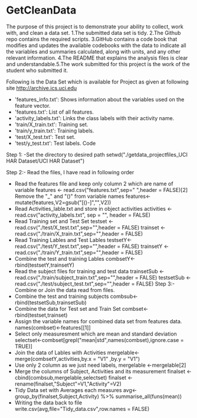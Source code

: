 ﻿# GetCleanData
The purpose of this project is to demonstrate your ability to collect, work with, and clean a data set.
1.The submitted data set is tidy. 
2.The Github repo contains the required scripts.
3.GitHub contains a code book that modifies and updates the available codebooks with the data to indicate all the variables and summaries calculated, along with units, and any other relevant information.
4.The README that explains the analysis files is clear and understandable.5.The work submitted for this project is the work of the student who submitted it.

Following is the Data Set which is available for Project as given at following site http://archive.ics.uci.edu
- 'features_info.txt': Shows information about the variables used on the feature vector.
- 'features.txt': List of all features.
- 'activity_labels.txt': Links the class labels with their activity name.
- 'train/X_train.txt': Training set.
- 'train/y_train.txt': Training labels.
- 'test/X_test.txt': Test set.
- 'test/y_test.txt': Test labels.
Code 

Step 1: -Set the directory to desired path
setwd("./getdata_projectfiles_UCI HAR Dataset/UCI HAR Dataset")

Step 2:- Read the files, I have read in following order
- Read the features file and keep only column 2 which are name of variable
  features <- read.csv("features.txt",sep=" ",header = FALSE)[2]
  Remove the "_" and "()" from variable names
  features<-mutate(features,V2=gsub("[()-]","",V2))
- Read Activities_lable.txt and store in object activities
  activities <- read.csv("activity_labels.txt", sep = "", header = FALSE)
- Read Training set and Test Set
  testset <- read.csv("./test/X_test.txt",sep="",header = FALSE)
  trainset <- read.csv("./train/X_train.txt",sep="",header = FALSE)
- Read Training Lables and Test Lables
  testsetY<-read.csv("./test/Y_test.txt",sep="",header = FALSE)
  trainsetY <- read.csv("./train/Y_train.txt",sep="",header = FALSE)
- Combine the test and training Lables
  combsetY<-rbind(testsetY,trainsetY)
- Read the subject files for training and test data
  trainsetSub <- read.csv("./train/subject_train.txt",sep="",header = FALSE)
  testsetSub <- read.csv("./test/subject_test.txt",sep="",header = FALSE)
Step 3:- Combine or Join the data read from files.
- Combine the test and training subjects
  combsub<-rbind(testsetSub,trainsetSub)
- Combine the data for Test set and Train Set
  combset<-rbind(testset,trainset)
- Assign the variable names for combined data set from features data.
  names(combset)<-features[[1]]
- Select only measuresment which are mean and standard deviation
  selectset<-combset[grepl("mean|std",names(combset),ignore.case = TRUE)]
- Join the data of Lables with Activities
  mergelable<-merge(combsetY,activities,by.x = "V1" ,by.y = "V1")
- Use only 2 column as we just need labels, mergelable <-mergelable[2]
- Merge the columns of Subject, Activities and its measurement
  finalset <- cbind(combsub,mergelable,selectset)
  finalset <- rename(finalset,"Subject"=V1,"Activity"=V2)
- Tidy Data set with Averages each measures
  avg<-group_by(finalset,Subject,Activity) %>% summarise_all(funs(mean))
- Writing the data back to file
  write.csv(avg,file="Tidy_data.csv",row.names = FALSE)